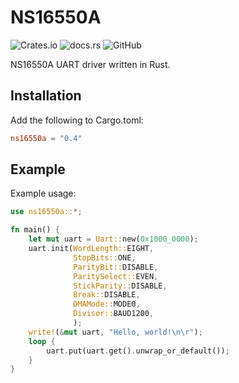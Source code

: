 # NS16550A

![Crates.io](https://img.shields.io/crates/v/ns16550a)
![docs.rs](https://img.shields.io/docsrs/ns16550a)
![GitHub](https://img.shields.io/github/license/jeudine/NS16550A)

NS16550A UART driver written in Rust.

## Installation

Add the following to Cargo.toml:

``` toml
ns16550a = "0.4"
```

## Example

Example usage:

``` rust
use ns16550a::*;

fn main() {
    let mut uart = Uart::new(0x1000_0000);
    uart.init(WordLength::EIGHT,
              StopBits::ONE,
              ParityBit::DISABLE,
              ParitySelect::EVEN,
              StickParity::DISABLE,
              Break::DISABLE,
              DMAMode::MODE0,
              Divisor::BAUD1200,
              );
    write!(&mut uart, "Hello, world!\n\r");
    loop {
        uart.put(uart.get().unwrap_or_default());
    }
}
```
